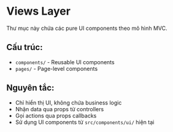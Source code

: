 # Views Layer

Thư mục này chứa các pure UI components theo mô hình MVC.

## Cấu trúc:
- `components/` - Reusable UI components
- `pages/` - Page-level components

## Nguyên tắc:
- Chỉ hiển thị UI, không chứa business logic
- Nhận data qua props từ controllers
- Gọi actions qua props callbacks
- Sử dụng UI components từ `src/components/ui/` hiện tại
